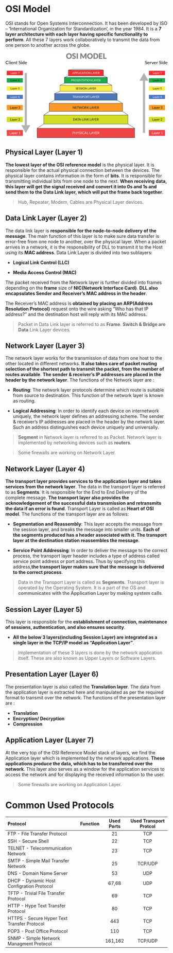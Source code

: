 # OSI Model

OSI stands for Open Systems Interconnection. It has been developed by ISO – ‘International Organization for Standardization‘, in the year 1984. It is a **7 layer architecture with each layer having specific functionality to perform**. All these 7 layers work collaboratively to transmit the data from one person to another across the globe.

<p align="center"><img src="https://github.com/wasny0ps/Network-Notes/blob/main/0x2%20-%20OSI%20Model%20%26%20Commonly%20Used%20Protocols/source/OSI_Model.png"></p>



## Physical Layer (Layer 1)

**The lowest layer of the OSI reference model** is the physical layer. It is responsible for the actual physical connection between the devices. The physical layer contains information in the form of **bits**. It is responsible for transmitting individual bits from one node to the next. **When receiving data, this layer will get the signal received and convert it into 0s and 1s and send them to the Data Link layer, which will put the frame back together**. 

> Hub, Repeater, Modem, Cables are Physical Layer devices.


## Data Link Layer (Layer 2)

The data link layer is **responsible for the node-to-node delivery of the message**. The main function of this layer is to make sure data transfer is error-free from one node to another, over the physical layer. When a packet arrives in a network, it is the responsibility of DLL to transmit it to the Host using its **MAC address**. Data Link Layer is divided into two sublayers: 

- **Logical Link Control (LLC)**
* **Media Access Control (MAC)**

The packet received from the Network layer is further divided into frames depending on the **frame** size of **NIC(Network Interface Card)**. **DLL also encapsulates Sender and Receiver’s MAC address in the header**. 

The Receiver’s MAC address is **obtained by placing an ARP(Address Resolution Protocol)** request onto the wire asking “Who has that IP address?” and the destination host will reply with its MAC address.

> Packet in Data Link layer is referred to as **Frame**. **Switch & Bridge are Data** Link Layer devices.

## Network Layer (Layer 3)

The network layer works for the transmission of data from one host to the other located in different networks. **It also takes care of packet routing selection of the shortest path to transmit the packet, from the number of routes available**. **The sender & receiver’s IP addresses are placed in the header by the network layer**. The functions of the Network layer are :  

- **Routing**: The network layer protocols determine which route is suitable from source to destination. This function of the network layer is known as routing.
* **Logical Addressing**: In order to identify each device on internetwork uniquely, the network layer defines an addressing scheme. The sender & receiver’s IP addresses are placed in the header by the network layer. Such an address distinguishes each device uniquely and universally.

> **Segment** in Network layer is referred to as Packet. Network layer is implemented by networking devices such as **routers**.

> Some firewalls are working on Network Layer. 

## Network Layer (Layer 4)

**The transport layer provides services to the application layer and takes services from the network layer**. The data in the transport layer is referred to as **Segments**. It is responsible for the End to End Delivery of the complete message. **The transport layer also provides the acknowledgement of the successful data transmission and retransmits the data if an error is found**. Transport Layer is called as **Heart of OSI model**. The functions of the transport layer are as follows:  

- **Segmentation and Reassembly**: This layer accepts the message from the session layer, and breaks the message into smaller units. **Each of the segments produced has a header associated with it. The transport layer at the destination station reassembles the message**.

* **Service Point Addressing**: In order to deliver the message to the correct process, the transport layer header includes a type of address called service point address or port address. Thus by specifying this address,**the transport layer makes sure that the message is delivered to the correct process**.

> Data in the Transport Layer is called as **Segments**. Transport layer is operated by the Operating System. It is a part of the OS and **communicates with the Application Layer by making system calls**. 

## Session Layer (Layer 5)

This layer is responsible for the **establishment of connection, maintenance of sessions, authentication, and also ensures security**.

- **All the below 3 layers(including Session Layer) are integrated as a single layer in the TCP/IP model as “Application Layer”**.

> Implementation of these 3 layers is done by the network application itself. These are also known as Upper Layers or Software Layers. 

## Presentation Layer (Layer 6)

The presentation layer is also called the **Translation layer**. The data from the application layer is extracted here and manipulated as per the required format to transmit over the network. The functions of the presentation layer are : 

- **Translation**
- **Encryption/ Decryption**
- **Compression**


##  Application Layer (Layer 7)

At the very top of the OSI Reference Model stack of layers, we find the Application layer which is implemented by the network applications. **These applications produce the data, which has to be transferred over the network**. This layer also serves as a window for the application services to access the network and for displaying the received information to the user. 

> Some firewalls are working on Application Layer.

# Common Used Protocols

| Protocol | Function | Used Ports | Used Transport Protcol |
|:---|:---:|:---:|:---:|
|FTP - File Transfer Protocol| | 21 | TCP|
|SSH - Secure Shell| | 22 | TCP|
|TELNET - Telecommunication Network| | 23 | TCP|
|SMTP - Simple Mail Transfer Network| | 25 | TCP/UDP|
|DNS - Domain Name Server| | 53 | UDP|
|DHCP - Dynamic Host Configration Protocol| | 67,68 | UDP|
|TFTP - Trivial File Transfer Protocol| | 69 | TCP|
|HTTP - Hype Text Transfer Protocol| | 80 | TCP|
|HTTPS - Secure Hyper Text Transfer Protocol| | 443 | TCP|
|POP3 - Post Office Protocol| | 110 | TCP|
|SNMP - Simple Network Managment Protocol || 161,162 | TCP/UDP|
